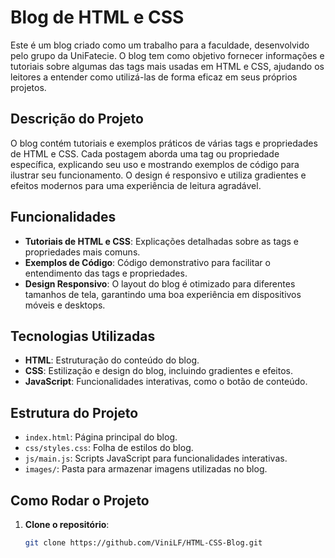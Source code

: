 # Blog de HTML e CSS

Este é um blog criado como um trabalho para a faculdade, desenvolvido pelo grupo da UniFatecie. O blog tem como objetivo fornecer informações e tutoriais sobre algumas das tags mais usadas em HTML e CSS, ajudando os leitores a entender como utilizá-las de forma eficaz em seus próprios projetos.

## Descrição do Projeto

O blog contém tutoriais e exemplos práticos de várias tags e propriedades de HTML e CSS. Cada postagem aborda uma tag ou propriedade específica, explicando seu uso e mostrando exemplos de código para ilustrar seu funcionamento. O design é responsivo e utiliza gradientes e efeitos modernos para uma experiência de leitura agradável.

## Funcionalidades

- **Tutoriais de HTML e CSS**: Explicações detalhadas sobre as tags e propriedades mais comuns.
- **Exemplos de Código**: Código demonstrativo para facilitar o entendimento das tags e propriedades.
- **Design Responsivo**: O layout do blog é otimizado para diferentes tamanhos de tela, garantindo uma boa experiência em dispositivos móveis e desktops.

## Tecnologias Utilizadas

- **HTML**: Estruturação do conteúdo do blog.
- **CSS**: Estilização e design do blog, incluindo gradientes e efeitos.
- **JavaScript**: Funcionalidades interativas, como o botão de conteúdo.

## Estrutura do Projeto

- `index.html`: Página principal do blog.
- `css/styles.css`: Folha de estilos do blog.
- `js/main.js`: Scripts JavaScript para funcionalidades interativas.
- `images/`: Pasta para armazenar imagens utilizadas no blog.

## Como Rodar o Projeto

1. **Clone o repositório**:

   ```bash
   git clone https://github.com/ViniLF/HTML-CSS-Blog.git
